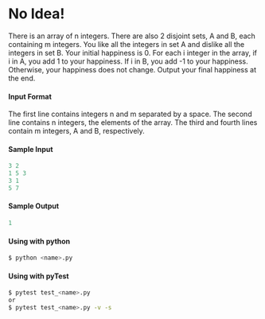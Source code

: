 # No Idea!

There is an array of n integers. There are also 2 disjoint sets, A and B, each containing m integers. 
You like all the integers in set A and dislike all the integers in set B. Your initial happiness is 0. 
For each i integer in the array, if i in A, you add 1 to your happiness. If i in B, you add -1 to your happiness. 
Otherwise, your happiness does not change. Output your final happiness at the end.

#### Input Format
The first line contains integers n and m separated by a space. 
The second line contains n integers, the elements of the array. 
The third and fourth lines contain m integers, A and B, respectively.

#### Sample Input
```python
3 2
1 5 3
3 1
5 7
```

#### Sample Output
```python
1
```

#### Using with python
```bash
$ python <name>.py
```

#### Using with pyTest
```bash
$ pytest test_<name>.py
or
$ pytest test_<name>.py -v -s
```
